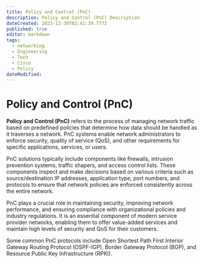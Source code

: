 ```yaml
---
title: Policy and Control (PnC)
description: Policy and Control (PnC) Description
dateCreated: 2023-12-30T02:41:39.777Z
published: true
editor: markdown
tags:
  - networking
  - Engineering
  - Tech
  - Cisco
  - Policy
dateModified: 
---
```

# Policy and Control (PnC)

**Policy and Control (PnC)** refers to the process of managing network traffic based on predefined policies that determine how data should be handled as it traverses a network. PnC systems enable network administrators to enforce security, quality of service (QoS), and other requirements for specific applications, services, or users.

PnC solutions typically include components like firewalls, intrusion prevention systems, traffic shapers, and access control lists. These components inspect and make decisions based on various criteria such as source/destination IP addresses, application type, port numbers, and protocols to ensure that network policies are enforced consistently across the entire network.

PnC plays a crucial role in maintaining security, improving network performance, and ensuring compliance with organizational policies and industry regulations. It is an essential component of modern service provider networks, enabling them to offer value-added services and maintain high levels of security and QoS for their customers.

Some common PnC protocols include Open Shortest Path First Interior Gateway Routing Protocol (OSPF-IGP), Border Gateway Protocol (BGP), and Resource Public Key Infrastructure (RPKI).